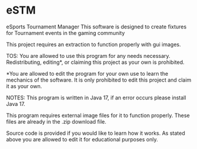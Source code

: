 # eSTM
eSports Tournament Manager
This software is designed to create fixtures for Tournament events in the gaming community

This project requires an extraction to function properly with gui images.

TOS:
You are allowed to use this program for any needs necessary.
Redistributing, editing*, or claiming this project as your own is prohibited.

*You are allowed to edit the program for your own use to learn the mechanics of the software. It is only prohibited to edit this project and claim it as your own.


NOTES:
This program is written in Java 17, if an error occurs please install Java 17.

This program requires external image files for it to function properly. These files are already in the .zip download file.

Source code is provided if you would like to learn how it works. As stated above you are allowed to edit it for educational purposes only.

